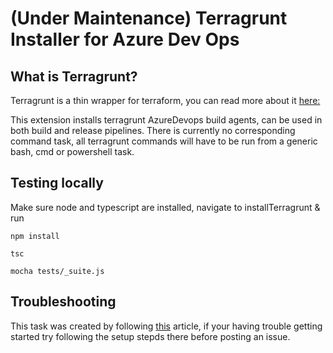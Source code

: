 # (Under Maintenance) Terragrunt Installer for Azure Dev Ops

## What is Terragrunt?
Terragrunt is a thin wrapper for terraform, you can read more about it [here:](https://github.com/gruntwork-io/terragrunt)

This extension installs terragrunt AzureDevops build agents, can be used in both build and release pipelines. There is currently no corresponding command task, all terragrunt commands will have to be run from a generic bash, cmd or powershell task.

## Testing locally
Make sure node and typescript are installed, navigate to installTerragrunt & run 
```
npm install
```
```
tsc
```
```
mocha tests/_suite.js
```

## Troubleshooting

This task was created by following [this](https://learn.microsoft.com/en-us/visualstudio/extensibility/starting-to-develop-visual-studio-extensions?view=vs-2022) article, if your having trouble getting started try following the setup stepds there before posting an issue.